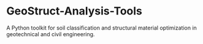 # GeoStruct-Analysis-Tools
A Python toolkit for soil classification and structural material optimization in geotechnical and civil engineering.
